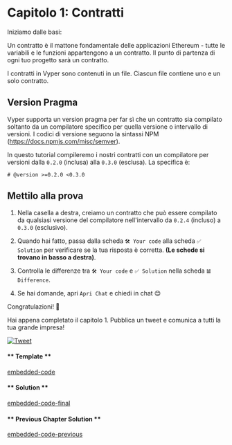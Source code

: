 # Capitolo 1: Contratti

Iniziamo dalle basi:

Un contratto è il mattone fondamentale delle applicazioni Ethereum - tutte le variabili e le funzioni appartengono a un contratto. Il punto di partenza di ogni tuo progetto sarà un contratto.

I contratti in Vyper sono contenuti in un file. Ciascun file contiene uno e un solo contratto.

## Version Pragma

Vyper supporta un version pragma per far sì che un contratto sia compilato
soltanto da un compilatore specifico per quella versione o intervallo di versioni.
I codici di versione seguono la sintassi NPM (https://docs.npmjs.com/misc/semver).

In questo tutorial compileremo i nostri contratti con un compilatore per versioni dalla `0.2.0` (inclusa) alla `0.3.0` (esclusa). La specifica è:

```vyper
# @version >=0.2.0 <0.3.0
```

## Mettilo alla prova

1. Nella casella a destra, creiamo un contratto che può essere compilato da qualsiasi versione del compilatore nell'intervallo da `0.2.4` (incluso) a `0.3.0` (esclusivo).

2. Quando hai fatto, passa dalla scheda `🛠 Your code` alla scheda `✅ Solution` per verificare se la tua risposta è corretta. **(Le schede si trovano in basso a destra)**.

3. Controlla le differenze tra `🛠 Your code` e `✅ Solution` nella scheda `𝌡 Difference`.

4. Se hai domande, apri `Apri Chat` e chiedi in chat 😊

Congratulazioni! 🎉

Hai appena completato il capitolo 1. Pubblica un tweet e comunica a tutti la tua grande impresa!

[![Tweet](https://img.shields.io/twitter/url?style=social&url=https%3A%2F%2Fvyper.fun%2F%23%2F1%2Fcontract_structure)](https://twitter.com/intent/tweet?hashtags=VyperFun&ref_src=twsrc%5Etfw&text=I%20just%20completed%20Chapter%201%20of%20%40VyperFun%3A%20Create%20your%20Pok%C3%A9mon%20on%20blockchain%20using%20%40vyperlang%20%F0%9F%98%8E%20&tw_p=tweetbutton&url=https%3A%2F%2Fvyper.fun%2F%23%2F1%2Fcontract_structure)

<!-- tabs:start -->

#### ** Template **

[embedded-code](../assets/1/1.1-template-code.vy ':include :type=code embed-template')

#### ** Solution **

[embedded-code-final](../assets/1/1.1-finished-code.vy ':include :type=code embed-final')

#### ** Previous Chapter Solution **

[embedded-code-previous](../assets/1/1.0-finished-code.vy ':include :type=code embed-previous')

<!-- tabs:end -->
